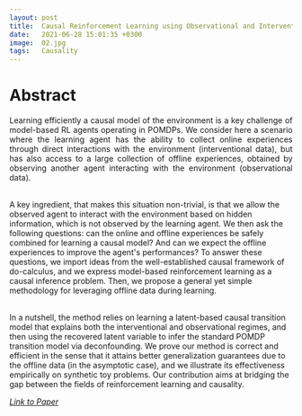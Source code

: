 ```yaml
---
layout: post
title:  Causal Reinforcement Learning using Observational and Interventional Data
date:   2021-06-28 15:01:35 +0300
image:  02.jpg
tags:   Causality
---
```


# Abstract

<p style="text-align:justify">
<style>
    div.solid {
        border-style: none solid none none;
        margin: 10px;
        padding: 10px;
        right: 77%;
        position: absolute;
    }
</style>
Learning efficiently a causal model of the environment is a key challenge of model-based RL agents operating in POMDPs. We consider here a scenario where the learning agent has the ability to collect online experiences through direct interactions with the environment (interventional data), but has also access to a large collection of offline experiences, obtained by observing another agent interacting with the environment (observational data). <br><br>

A key ingredient, that makes this situation non-trivial, is that we allow the observed agent to interact with the environment based on hidden information, which is not observed by the learning agent. We then ask the following questions: can the online and offline experiences be safely combined for learning a causal model? And can we expect the offline experiences to improve the agent's performances? To answer these questions, we import ideas from the well-established causal framework of do-calculus, and we express model-based reinforcement learning as a causal inference problem. Then, we propose a general yet simple methodology for leveraging offline data during learning.  <br><br>

In a nutshell, the method relies on learning a latent-based causal transition model that explains both the interventional and observational regimes, and then using the recovered latent variable to infer the standard POMDP transition model via deconfounding. We prove our method is correct and efficient in the sense that it attains better generalization guarantees due to the offline data (in the asymptotic case), and we illustrate its effectiveness empirically on synthetic toy problems. Our contribution aims at bridging the gap between the fields of reinforcement learning and causality.
</p>

<i><a href="https://arxiv.org/abs/2106.14421">Link to Paper</a></i>